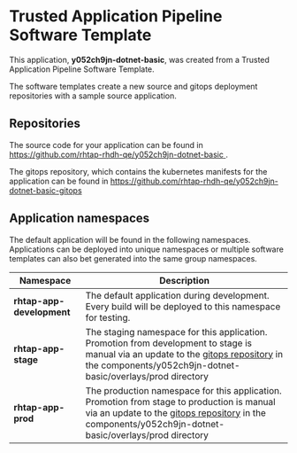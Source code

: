 # Trusted Application Pipeline Software Template

This application, **y052ch9jn-dotnet-basic**, was created from a Trusted Application Pipeline Software Template.

The software templates create a new source and gitops deployment repositories with a sample source application. 

## Repositories

The source code for your application can be found in [https://github.com/rhtap-rhdh-qe/y052ch9jn-dotnet-basic ](https://github.com/rhtap-rhdh-qe/y052ch9jn-dotnet-basic ).
 
The gitops repository, which contains the kubernetes manifests for the application can be found in 
[https://github.com/rhtap-rhdh-qe/y052ch9jn-dotnet-basic-gitops ](https://github.com/rhtap-rhdh-qe/y052ch9jn-dotnet-basic-gitops ) 

## Application namespaces 

The default application will be found in the following namespaces. Applications can be deployed into unique namespaces or multiple software templates can also bet generated into the same group namespaces.  

|  Namespace   |  Description   |  
| -------- | -------- |   
| **rhtap-app-development** | The default application during development. Every build will be deployed to this namespace for testing. | 
| **rhtap-app-stage** | The staging namespace for this application. Promotion from development to stage is manual via an update to the [gitops repository](https://github.com/rhtap-rhdh-qe/y052ch9jn-dotnet-basic-gitops ) in the components/y052ch9jn-dotnet-basic/overlays/prod directory |  
| **rhtap-app-prod** | The production namespace for this application. Promotion from stage to production is manual via an update to the [gitops repository](https://github.com/rhtap-rhdh-qe/y052ch9jn-dotnet-basic-gitops ) in the components/y052ch9jn-dotnet-basic/overlays/prod directory | 